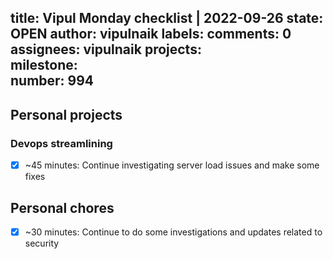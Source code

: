title:	Vipul Monday checklist | 2022-09-26
state:	OPEN
author:	vipulnaik
labels:	
comments:	0
assignees:	vipulnaik
projects:	
milestone:	
number:	994
--
## Personal projects

### Devops streamlining

- [x] ~45 minutes: Continue investigating server load issues and make some fixes

## Personal chores

- [x] ~30 minutes: Continue to do some investigations and updates related to security
